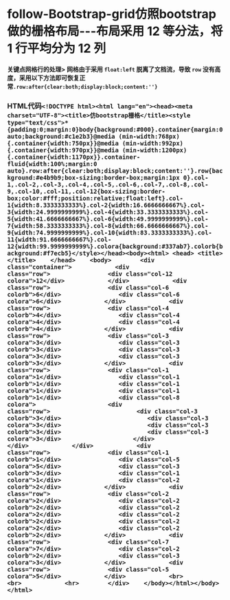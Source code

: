 # follow-Bootstrap-grid仿照bootstrap做的栅格布局---布局采用 12 等分法，将 1 行平均分为 12 列
#### 关键点**网格行的处理**> 网格由于采用 ```float:left``` 脱离了文档流，导致 ```row``` 没有高度，采用以下方法即可恢复正常```.row:after{clear:both;display:block;content:''}```
### HTML代码```<!DOCTYPE html><html lang="en"><head><meta charset="UTF-8"><title>仿bootstrap栅格</title><style type="text/css">*{padding:0;margin:0}body{background:#000}.container{margin:0 auto;background:#c1e2b3}@media (min-width:768px){.container{width:750px}}@media (min-width:992px){.container{width:970px}}@media (min-width:1200px){.container{width:1170px}}.container-fluid{width:100%;margin:0 auto}.row:after{clear:both;display:block;content:''}.row{background:#e4b9b9;box-sizing:border-box;margin:1px 0}.col-1,.col-2,.col-3,.col-4,.col-5,.col-6,.col-7,.col-8,.col-9,.col-10,.col-11,.col-12{box-sizing:border-box;color:#fff;position:relative;float:left}.col-1{width:8.3333333333%}.col-2{width:16.6666666667%}.col-3{width:24.9999999999%}.col-4{width:33.3333333333%}.col-5{width:41.6666666667%}.col-6{width:49.9999999999%}.col-7{width:58.3333333333%}.col-8{width:66.6666666667%}.col-9{width:74.9999999999%}.col-10{width:83.3333333333%}.col-11{width:91.6666666667%}.col-12{width:99.9999999999%}.colora{background:#337ab7}.colorb{background:#f7ecb5}</style></head><body><html> <head> <title></title>    </head>    <body>        <div class="container">            <div class="row">                <div class="col-12 colora">12</div>            </div>            <div class="row">                <div class="col-6 colorb">6</div>                <div class="col-6 colora">6</div>            </div>            <div class="row">                <div class="col-4 colorb">4</div>                <div class="col-4 colora">4</div>                <div class="col-4 colorb">4</div>            </div>            <div class="row">                <div class="col-3 colora">3</div>                <div class="col-3 colorb">3</div>                <div class="col-3 colora">3</div>                <div class="col-3 colorb">3</div>            </div>            <div class="row">                <div class="col-1 colora">1</div>                <div class="col-1 colorb">1</div>                <div class="col-1 colora">1</div>                <div class="col-1 colorb">1</div>                <div class="col-8 colora">                    <div class="row">                        <div class="col-3 colorb">3</div>                        <div class="col-3 colora">3</div>                        <div class="col-3 colorb">3</div>                        <div class="col-3 colora">3</div>                    </div>                </div>            </div>            <div class="row">                <div class="col-1 colorb">1</div>                <div class="col-5 colora">5</div>                <div class="col-3 colorb">3</div>                <div class="col-1 colora">1</div>                <div class="col-2 colorb">2</div>            </div>            <div class="row">                <div class="col-2 colora">2</div>                <div class="col-2 colorb">2</div>                <div class="col-2 colora">2</div>                <div class="col-2 colorb">2</div>                <div class="col-2 colora">2</div>                <div class="col-2 colorb">2</div>            </div>            <div class="row">                <div class="col-7 colora">7</div>                <div class="col-2 colorb">2</div>                <div class="col-3 colora">3</div>            </div>            <div class="row">                <div class="col-5 colora">5</div>            </div>            <br>            <br>            <hr>        </div>    </body></html></body></html>```
